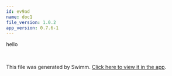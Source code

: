 ```yaml
---
id: ev9ad
name: doc1
file_version: 1.0.2
app_version: 0.7.6-1
---
```


hello

<br/>

This file was generated by Swimm. [Click here to view it in the app](http://localhost:5000/repos/Z2l0aHViJTNBJTNBY2hhdC1leGFtcGxlMiUzQSUzQWVyYW4tc3dpbW0=/docs/ev9ad).